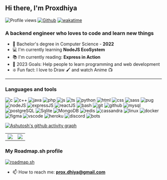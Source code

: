 ## Hi there, I'm Proxdhiya

![Profile views](https://page-views.glitch.me/badge?page_id=proXDhiya.visitor-badge)
[![Github](https://img.shields.io/github/followers/proXDhiya?label=Follow&style=social)](https://github.com/proXDhiya)
[![wakatime](https://wakatime.com/badge/user/eee74027-39b5-400f-85f8-8cab13f6b3ae.svg)](https://wakatime.com/@eee74027-39b5-400f-85f8-8cab13f6b3ae)

### A backend engineer who loves to code and learn new things

- 🔭 Bachelor's degree in Computer Science - **2022**
- 💻 I'm currently learning **NodeJS EcoSystem**
- 📚 I'm currently reading: **Express in Action**
- 📆 2023 Goals: Help people to learn programming and web development
- ❇️ Fun fact: I love to Draw 🖌 and watch Anime 📺

---

### Languages and tools

![c](https://skillicons.dev/icons?i=c)
![c++](https://skillicons.dev/icons?i=cpp)
![java](https://skillicons.dev/icons?i=java)
![php](https://skillicons.dev/icons?i=php)
![js](https://skillicons.dev/icons?i=js)
![ts](https://skillicons.dev/icons?i=ts)
![python](https://skillicons.dev/icons?i=python)
![html](https://skillicons.dev/icons?i=html)
![css](https://skillicons.dev/icons?i=css)
![sass](https://skillicons.dev/icons?i=sass)
![pug](https://skillicons.dev/icons?i=pug)
![nodeJS](https://skillicons.dev/icons?i=nodejs)
![expressJS](https://skillicons.dev/icons?i=express)
![reactJS](https://skillicons.dev/icons?i=react)
![bash](https://skillicons.dev/icons?i=bash)
![git](https://skillicons.dev/icons?i=git)
![github](https://skillicons.dev/icons?i=github)
![mysql](https://skillicons.dev/icons?i=mysql)
![postgreSQL](https://skillicons.dev/icons?i=postgresql)
![Sqlite](https://skillicons.dev/icons?i=sqlite)
![MongoDB](https://skillicons.dev/icons?i=mongodb)
![redis](https://skillicons.dev/icons?i=redis)
![cassandra](https://skillicons.dev/icons?i=cassandra)
![linux](https://skillicons.dev/icons?i=linux)
![docker](https://skillicons.dev/icons?i=docker)
![figma](https://skillicons.dev/icons?i=figma)
![vscode](https://skillicons.dev/icons?i=vscode)
![heroku](https://skillicons.dev/icons?i=heroku)
![discord](https://skillicons.dev/icons?i=discord)
![bots](https://skillicons.dev/icons?i=bots)


[![Ashutosh's github activity graph](https://github-readme-activity-graph.vercel.app/graph?username=proxdhiya&bg_color=d1e5ff&color=4c7b9e&line=4c659e&point=3e4041&area=true&hide_border=true)](https://github.com/ashutosh00710/github-readme-activity-graph)

|  |  |
| --- | --- |
| <img src="https://github-readme-stats.vercel.app/api?username=proXDhiya&title_color=fa595f&bg_color=dcf0f3"/> | <img src="https://github-readme-streak-stats.herokuapp.com/?user=proXDhiya&background=dcf0f3&ring=fa595f&currStreakLabel=4b1a1c"/> |

### My Roadmap.sh profile

[![roadmap.sh](https://api.roadmap.sh/v1-badge/wide/6497e884d99c9d673193e350?variant=dark)](https://roadmap.sh)

- 📫 How to reach me: **prox.dhiya@gmail.com**
